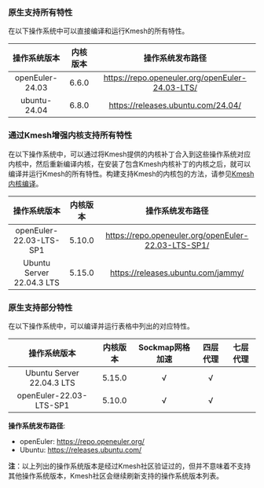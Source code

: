 ### 原生支持所有特性

在以下操作系统中可以直接编译和运行Kmesh的所有特性。

| 操作系统版本    | 内核版本 | 操作系统发布路径                            |
| :-------------: | :------: | :-----------------------------------------: |
| openEuler-24.03 |  6.6.0  | https://repo.openeuler.org/openEuler-24.03-LTS/ |
| ubuntu-24.04 |  6.8.0  | https://releases.ubuntu.com/24.04/ |

### 通过Kmesh增强内核支持所有特性

在以下操作系统中，可以通过将Kmesh提供的内核补丁合入到这些操作系统对应内核中，然后重新编译内核，在安装了包含Kmesh内核补丁的内核之后，就可以编译并运行Kmesh的所有特性。构建支持Kmesh的内核包的方法，请参见[Kmesh内核编译](kmesh_kernel_compile-zh.md)。

|       操作系统版本        | 内核版本 |                       操作系统发布路径                       |
| :-----------------------: | :------: | :----------------------------------------------------------: |
|  openEuler-22.03-LTS-SP1  |  5.10.0  |     https://repo.openeuler.org/openEuler-22.03-LTS-SP1/      |
| Ubuntu Server 22.04.3 LTS |  5.15.0  | https://releases.ubuntu.com/jammy/ |

### 原生支持部分特性

在以下操作系统中，可以编译并运行表格中列出的对应特性。

| 操作系统版本              | 内核版本       | Sockmap网格加速      | 四层代理 | 七层代理 |
| :-----------------------: | :------------: | :------------------: | :------: | :------: |
| Ubuntu Server 22.04.3 LTS |     5.15.0     |           √          |     √    |          |
| openEuler-22.03-LTS-SP1   |     5.10.0     |           √          |     √    |          |

**操作系统发布路径**:

- openEuler: https://repo.openeuler.org/
- Ubuntu: https://releases.ubuntu.com/

**注**：以上列出的操作系统版本是经过Kmesh社区验证过的，但并不意味着不支持其他操作系统版本，Kmesh社区会继续刷新支持的操作系统版本列表。
